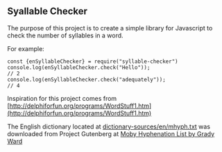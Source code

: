 ## Syallable Checker

The purpose of this project is to create a simple library for Javascript to check the number of syllables in a word.

For example:

    const {enSyllableChecker} = require("syllable-checker")
    console.log(enSyllableChecker.check("Hello"));
    // 2
    console.log(enSyllableChecker.check("adequately"));
    // 4

Inspiration for this project comes from [http://delphiforfun.org/programs/WordStuff1.htm](http://delphiforfun.org/programs/WordStuff1.htm)

The English dictionary located at [dictionary-sources/en/mhyph.txt](dictionary-sources/en/mhyph.txt) was downloaded from Project Gutenberg at [Moby Hyphenation List by Grady Ward](https://www.gutenberg.org/ebooks/3204)
